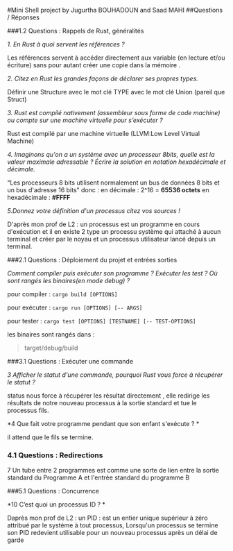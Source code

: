 #Mini Shell project 
by Jugurtha BOUHADOUN and Saad MAHI
##Questions / Réponses

###1.2 Questions : Rappels de Rust, généralités 

*1. En Rust à quoi servent les références ?*

Les références servent à accéder directement aux variable (en lecture et/ou écriture) sans pour autant créer une copie dans la mémoire .

*2. Citez en Rust les grandes façons de déclarer ses propres types.*

Définir une Structure
avec le mot clé TYPE
avec le mot clé Union (pareil que Struct)

*3. Rust est compilé nativement (assembleur sous forme de code machine) ou compte sur une machine virtuelle pour s’exécuter ?*

Rust est compilé par une machine virtuelle (LLVM:Low Level Virtual Machine)

*4. Imaginons qu'on a un système avec un processeur 8bits, quelle est la valeur maximale adressable ? Écrire la solution en notation hexadécimale et décimale.*

“Les processeurs 8 bits utilisent normalement un bus de données 8 bits et un bus d'adresse 16 bits"  donc :
en décimale : 2^16 = **65536 octets**
en hexadécimale : **#FFFF**

*5.Donnez votre définition d'un processus citez vos sources !*

D'après mon prof de L2 :
un processus est un programme en cours d'exécution et il en existe 2 type un processu système qui attaché à aucun terminal et créer par le noyau
et un processus utilisateur lancé depuis un terminal.


###2.1 Questions : Déploiement du projet et entrées sorties

*Comment compiler puis exécuter son programme ? Exécuter les test ? Où sont rangés les binaires(en mode debug) ?*

pour compiler : `cargo build [OPTIONS]`

pour exécuter : `cargo run [OPTIONS] [-- ARGS]`

pour tester : `cargo test [OPTIONS] [TESTNAME] [-- TEST-OPTIONS]`

les binaires sont rangés dans :
>target/debug/build

###3.1 Questions : Exécuter une commande

*3    Afficher le statut d'une commande, pourquoi Rust vous force à récupérer le statut ?*

status nous force à récupérer les résultat directement , elle redirige les résultats de notre nouveau processus à la sortie standard et tue le processus fils.

*4    Que fait votre programme pendant que son enfant s'exécute ? *

il attend que le fils se termine.

### 4.1 Questions : Redirections 

7    Un tube entre 2 programmes est comme une sorte de lien entre la sortie standard du  Programme A et l'entrée standard du programme B

###5.1 Questions : Concurrence 

*10   C’est quoi un processus ID ? *

 Daprès mon prof de L2 :
 un PID : est un entier unique supérieur à zéro attribué par le système à tout processus, Lorsqu'un processus se termine son PID redevient utilisable pour un nouveau processus après un délai de garde
